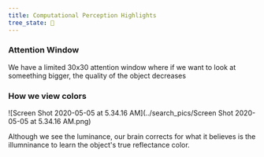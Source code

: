```yaml
---
title: Computational Perception Highlights
tree_state: 🌱
---
```


### Attention Window

We have a limited 30x30 attention window where if we want to look at someething bigger, the quality of the object decreases

### How we view colors

![Screen Shot 2020-05-05 at 5.34.16 AM](../search_pics/Screen Shot 2020-05-05 at 5.34.16 AM.png)

Although we see the luminance, our brain corrects for what it believes is the illumninance to learn the object's true reflectance color.